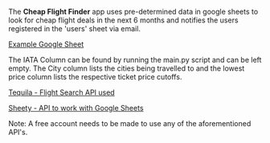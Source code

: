 The **Cheap Flight Finder** app uses pre-determined data in google sheets to look for cheap flight deals in the next 6 months and notifies the users registered in the 'users' sheet via email.

[Example Google Sheet](https://docs.google.com/spreadsheets/d/1ncWk6N97HKtHeFUizr1PNZt_znO8jc3JcI06vNKJT00/edit#gid=0)

The IATA Column can be found by running the main.py script and can be left empty. The City column lists the cities being travelled to and the lowest price column lists the respective ticket price cutoffs.

[Tequila - Flight Search API used](https://tequila.kiwi.com/)

[Sheety - API to work with Google Sheets](https://sheety.co/)

Note: A free account needs to be made to use any of the aforementioned API's.
